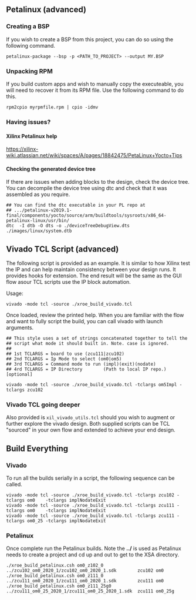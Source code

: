 ## **Petalinux** (advanced)
### Creating a BSP
If you wish to create a BSP from this project, you can do so using the following command.
```console
petalinux-package --bsp -p <PATH_TO_PROJECT> --output MY.BSP
```

### Unpacking RPM
If you build custom apps and wish to manually copy the executeable, you will need to recover it from its RPM file. Use the following command to do this.
```console
rpm2cpio myrpmfile.rpm | cpio -idmv
```

### Having issues?
#### Xilinx Petalinux help
https://xilinx-wiki.atlassian.net/wiki/spaces/A/pages/18842475/PetaLinux+Yocto+Tips

#### Checking the generated device tree
If there are issues when adding blocks to the design, check the device tree. You can decompile the device tree using dtc and check that it was assembled as you require.
```console
## You can find the dtc executable in your PL repo at
## .../petalinux-v2019.1-final/components/yocto/source/arm/buildtools/sysroots/x86_64-petalinux-linux/usr/bin/
dtc  -I dtb -O dts -o ./deviceTreeDebugView.dts ./images/linux/system.dtb
```

## **Vivado TCL Script** (advanced)
The following script is provided as an example. It is similar to how Xilinx test the IP and can help maintain consistency between your design runs. It provides hooks for extension. The end result will be the same as the GUI flow asour TCL scripts use the IP block automation.

Usage: 
```console
vivado -mode tcl -source ./xroe_build_vivado.tcl
```
Once loaded, review the printed help. When you are familiar with the flow and want to fully script the build, you can call vivado with launch arguments.
```console
## This style uses a set of strings concatenated together to tell the 
## script what mode it should built in. Note. case is ignored.
## 
## 1st TCLARGS = board to use (zcu111|zcu102)
## 2nd TCLARGS = Ip Mode to select (om0|om5)
## 3rd TCLARGS = Command mode to run (impl)(exit)(nodate)
## 4rd TCLARGS = IP Directory        (Path to local IP repo.) [optional]

vivado -mode tcl -source ./xroe_build_vivado.tcl -tclargs om5Impl -tclargs zcu102  
```
### **Vivado TCL going deeper**
Also provided is `xil_vivado_utils.tcl` should you wish to augment or further explore the vivado design. Both supplied scripts
can be TCL "sourced" in your own flow and extended to achieve your end design.

## Build Everything
### Vivado
To run all the builds serially in a script, the following sequence can be called.
```console
vivado -mode tcl -source ./xroe_build_vivado.tcl -tclargs zcu102 -tclargs om0    -tclargs implNodateExit
vivado -mode tcl -source ./xroe_build_vivado.tcl -tclargs zcu111 -tclargs om0    -tclargs implNodateExit
vivado -mode tcl -source ./xroe_build_vivado.tcl -tclargs zcu111 -tclargs om0_25 -tclargs implNodateExit
```
### Petalinux
Once complete run the Petalinux builds. Note the **../** is used as Petalinux needs to create a project and cd up and out to get to the XSA directory.
```console
./xroe_build_petalinux.csh om0_z102_0    ../zcu102_om0_2020_1/zcu102_om0_2020_1.sdk        zcu102 om0
./xroe_build_petalinux.csh om0_z111_0    ../zcu111_om0_2020_1/zcu111_om0_2020_1.sdk        zcu111 om0
./xroe_build_petalinux.csh om0_z111_25g0 ../zcu111_om0_25_2020_1/zcu111_om0_25_2020_1.sdk  zcu111 om0_25g
```
